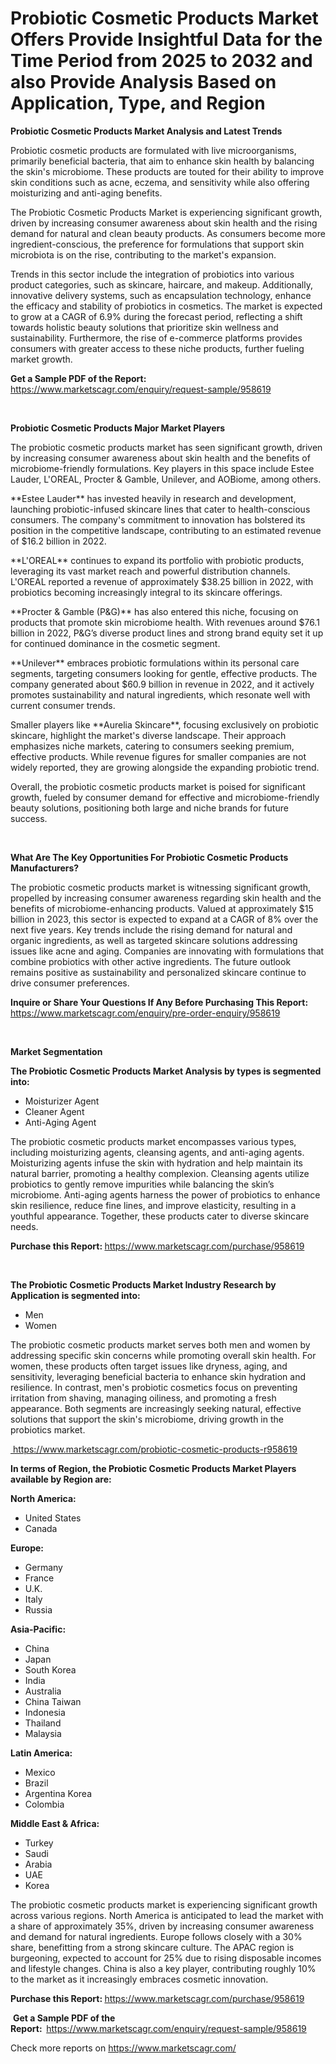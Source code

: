 <p><h1>Probiotic Cosmetic Products Market Offers Provide Insightful Data for the Time Period from 2025 to 2032 and also Provide Analysis Based on Application, Type, and Region</h1></p><p><strong>Probiotic Cosmetic Products Market Analysis and Latest Trends</strong></p>
<p><p>Probiotic cosmetic products are formulated with live microorganisms, primarily beneficial bacteria, that aim to enhance skin health by balancing the skin's microbiome. These products are touted for their ability to improve skin conditions such as acne, eczema, and sensitivity while also offering moisturizing and anti-aging benefits. </p><p>The Probiotic Cosmetic Products Market is experiencing significant growth, driven by increasing consumer awareness about skin health and the rising demand for natural and clean beauty products. As consumers become more ingredient-conscious, the preference for formulations that support skin microbiota is on the rise, contributing to the market's expansion. </p><p>Trends in this sector include the integration of probiotics into various product categories, such as skincare, haircare, and makeup. Additionally, innovative delivery systems, such as encapsulation technology, enhance the efficacy and stability of probiotics in cosmetics. The market is expected to grow at a CAGR of 6.9% during the forecast period, reflecting a shift towards holistic beauty solutions that prioritize skin wellness and sustainability. Furthermore, the rise of e-commerce platforms provides consumers with greater access to these niche products, further fueling market growth.</p></p>
<p><strong>Get a Sample PDF of the Report:&nbsp;</strong> <a href="https://www.marketscagr.com/enquiry/request-sample/958619?utm_campaign=3546&utm_medium=2&utm_source=Github&utm_content=ia&utm_term=04042025&utm_id=probiotic-cosmetic-products">https://www.marketscagr.com/enquiry/request-sample/958619</a></p>
<p>&nbsp;</p>
<p><strong>Probiotic Cosmetic Products Major Market Players</strong></p>
<p><p>The probiotic cosmetic products market has seen significant growth, driven by increasing consumer awareness about skin health and the benefits of microbiome-friendly formulations. Key players in this space include Estee Lauder, L'OREAL, Procter & Gamble, Unilever, and AOBiome, among others.</p><p>**Estee Lauder** has invested heavily in research and development, launching probiotic-infused skincare lines that cater to health-conscious consumers. The company's commitment to innovation has bolstered its position in the competitive landscape, contributing to an estimated revenue of $16.2 billion in 2022.</p><p>**L'OREAL** continues to expand its portfolio with probiotic products, leveraging its vast market reach and powerful distribution channels. L'OREAL reported a revenue of approximately $38.25 billion in 2022, with probiotics becoming increasingly integral to its skincare offerings.</p><p>**Procter & Gamble (P&G)** has also entered this niche, focusing on products that promote skin microbiome health. With revenues around $76.1 billion in 2022, P&G’s diverse product lines and strong brand equity set it up for continued dominance in the cosmetic segment.</p><p>**Unilever** embraces probiotic formulations within its personal care segments, targeting consumers looking for gentle, effective products. The company generated about $60.9 billion in revenue in 2022, and it actively promotes sustainability and natural ingredients, which resonate well with current consumer trends.</p><p>Smaller players like **Aurelia Skincare**, focusing exclusively on probiotic skincare, highlight the market's diverse landscape. Their approach emphasizes niche markets, catering to consumers seeking premium, effective products. While revenue figures for smaller companies are not widely reported, they are growing alongside the expanding probiotic trend.</p><p>Overall, the probiotic cosmetic products market is poised for significant growth, fueled by consumer demand for effective and microbiome-friendly beauty solutions, positioning both large and niche brands for future success.</p></p>
<p>&nbsp;</p>
<p><strong>What Are The Key Opportunities For Probiotic Cosmetic Products Manufacturers?</strong></p>
<p><p>The probiotic cosmetic products market is witnessing significant growth, propelled by increasing consumer awareness regarding skin health and the benefits of microbiome-enhancing products. Valued at approximately $15 billion in 2023, this sector is expected to expand at a CAGR of 8% over the next five years. Key trends include the rising demand for natural and organic ingredients, as well as targeted skincare solutions addressing issues like acne and aging. Companies are innovating with formulations that combine probiotics with other active ingredients. The future outlook remains positive as sustainability and personalized skincare continue to drive consumer preferences.</p></p>
<p><strong>Inquire or Share Your Questions If Any Before Purchasing This Report:</strong> <a href="https://www.marketscagr.com/enquiry/pre-order-enquiry/958619?utm_campaign=3546&utm_medium=2&utm_source=Github&utm_content=ia&utm_term=04042025&utm_id=probiotic-cosmetic-products">https://www.marketscagr.com/enquiry/pre-order-enquiry/958619</a></p>
<p>&nbsp;</p>
<p><strong>Market Segmentation</strong></p>
<p><strong>The Probiotic Cosmetic Products Market Analysis by types is segmented into:</strong></p>
<p><ul><li>Moisturizer Agent</li><li>Cleaner Agent</li><li>Anti-Aging Agent</li></ul></p>
<p><p>The probiotic cosmetic products market encompasses various types, including moisturizing agents, cleansing agents, and anti-aging agents. Moisturizing agents infuse the skin with hydration and help maintain its natural barrier, promoting a healthy complexion. Cleansing agents utilize probiotics to gently remove impurities while balancing the skin’s microbiome. Anti-aging agents harness the power of probiotics to enhance skin resilience, reduce fine lines, and improve elasticity, resulting in a youthful appearance. Together, these products cater to diverse skincare needs.</p></p>
<p><strong>Purchase this Report:&nbsp;</strong><a href="https://www.marketscagr.com/purchase/958619?utm_campaign=3546&utm_medium=2&utm_source=Github&utm_content=ia&utm_term=04042025&utm_id=probiotic-cosmetic-products">https://www.marketscagr.com/purchase/958619</a></p>
<p>&nbsp;</p>
<p><strong>The Probiotic Cosmetic Products Market Industry Research by Application is segmented into:</strong></p>
<p><ul><li>Men</li><li>Women</li></ul></p>
<p><p>The probiotic cosmetic products market serves both men and women by addressing specific skin concerns while promoting overall skin health. For women, these products often target issues like dryness, aging, and sensitivity, leveraging beneficial bacteria to enhance skin hydration and resilience. In contrast, men's probiotic cosmetics focus on preventing irritation from shaving, managing oiliness, and promoting a fresh appearance. Both segments are increasingly seeking natural, effective solutions that support the skin's microbiome, driving growth in the probiotics market.</p></p>
<p><a href="https://www.marketscagr.com/probiotic-cosmetic-products-r958619?utm_campaign=3546&utm_medium=2&utm_source=Github&utm_content=ia&utm_term=04042025&utm_id=probiotic-cosmetic-products">&nbsp;https://www.marketscagr.com/probiotic-cosmetic-products-r958619</a></p>
<p><strong>In terms of Region, the Probiotic Cosmetic Products Market Players available by Region are:</strong></p>
<p>
    <p> <strong> North America: </strong>
        <ul>
            <li>United States</li>
            <li>Canada</li>
        </ul>
        </p> 
    <p> <strong> Europe: </strong>
        <ul>
            <li>Germany</li>
            <li>France</li>
            <li>U.K.</li>
            <li>Italy</li>
            <li>Russia</li>
        </ul>
        </p> 
    <p> <strong> Asia-Pacific: </strong>
        <ul>
            <li>China</li>
            <li>Japan</li>
            <li>South Korea</li>
            <li>India</li>
            <li>Australia</li>
            <li>China Taiwan</li>
            <li>Indonesia</li>
            <li>Thailand</li>
            <li>Malaysia</li>
        </ul>
        </p> 
    <p> <strong> Latin America: </strong>
        <ul>
            <li>Mexico</li>
            <li>Brazil</li>
            <li>Argentina Korea</li>
            <li>Colombia</li>
        </ul>
        </p> 
    <p> <strong> Middle East & Africa: </strong>
        <ul>
            <li>Turkey</li>
            <li>Saudi</li>
            <li>Arabia</li>
            <li>UAE</li>
            <li>Korea</li>
        </ul>
    </p>
    </p>
<p><p>The probiotic cosmetic products market is experiencing significant growth across various regions. North America is anticipated to lead the market with a share of approximately 35%, driven by increasing consumer awareness and demand for natural ingredients. Europe follows closely with a 30% share, benefitting from a strong skincare culture. The APAC region is burgeoning, expected to account for 25% due to rising disposable incomes and lifestyle changes. China is also a key player, contributing roughly 10% to the market as it increasingly embraces cosmetic innovation.</p></p>
<p><strong>Purchase this Report: </strong><a href="https://www.marketscagr.com/purchase/958619?utm_campaign=3546&utm_medium=2&utm_source=Github&utm_content=ia&utm_term=04042025&utm_id=probiotic-cosmetic-products">https://www.marketscagr.com/purchase/958619</a></p>
<p>&nbsp;<strong>Get a Sample PDF of the Report:&nbsp;&nbsp;</strong><a href="https://www.marketscagr.com/enquiry/request-sample/958619?utm_campaign=3546&utm_medium=2&utm_source=Github&utm_content=ia&utm_term=04042025&utm_id=probiotic-cosmetic-products">https://www.marketscagr.com/enquiry/request-sample/958619</a></p>
<p><strong></strong></p>
<p>Check more reports on <a href="https://www.marketscagr.com/?utm_campaign=3546&utm_medium=2&utm_source=Github&utm_content=ia&utm_term=04042025&utm_id=probiotic-cosmetic-products">https://www.marketscagr.com/</a></p>